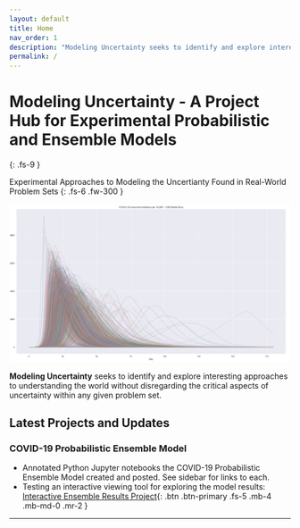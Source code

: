 ```yaml
---
layout: default
title: Home
nav_order: 1
description: "Modeling Uncertainty seeks to identify and explore interesting approaches to understanding the world without disregarding the critical aspects of uncertainty within any given problem set."
permalink: /
---
```


# Modeling Uncertainty - A Project Hub for Experimental Probabilistic and Ensemble Models
{: .fs-9 }

Experimental Approaches to Modeling the Uncertianty Found in Real-World Problem Sets
{: .fs-6 .fw-300 }

![Example 1000 member ensemble model for infectious persons per 10,000](/assets/images/ensemble_model_front_page.png)

__Modeling Uncertainty__ seeks to identify and explore interesting approaches to understanding the world without disregarding the critical aspects of uncertainty within any given problem set.

## Latest Projects and Updates
### COVID-19 Probabilistic Ensemble Model
- Annotated Python Jupyter notebooks the COVID-19 Probabilistic Ensemble Model created and posted. See sidebar for links to each.
- Testing an interactive viewing tool for exploring the model results:
[Interactive Ensemble Results Project](https://mybinder.org/v2/gh/mwmckenzie/COVID_19_Ensemble_Results_Viewer/master?filepath=index.ipynb){: .btn .btn-primary .fs-5 .mb-4 .mb-md-0 .mr-2 }

---
